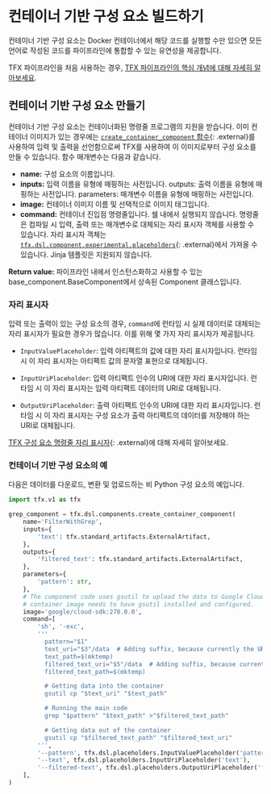 # 컨테이너 기반 구성 요소 빌드하기

컨테이너 기반 구성 요소는 Docker 컨테이너에서 해당 코드를 실행할 수만 있으면 모든 언어로 작성된 코드를 파이프라인에 통합할 수 있는 유연성을 제공합니다.

TFX 파이프라인을 처음 사용하는 경우, [TFX 파이프라인의 핵심 개념에 대해 자세히 알아보세요](understanding_tfx_pipelines).

## 컨테이너 기반 구성 요소 만들기

컨테이너 기반 구성 요소는 컨테이너화된 명령줄 프로그램의 지원을 받습니다. 이미 컨테이너 이미지가 있는 경우에는 [`create_container_component` 함수](https://github.com/tensorflow/tfx/blob/master/tfx/dsl/component/experimental/container_component.py){: .external}를 사용하여 입력 및 출력을 선언함으로써 TFX를 사용하여 이 이미지로부터 구성 요소를 만들 수 있습니다. 함수 매개변수는 다음과 같습니다.

- **name:** 구성 요소의 이름입니다.
- **inputs:** 입력 이름을 유형에 매핑하는 사전입니다. outputs: 출력 이름을 유형에 매핑하는 사전입니다. parameters: 매개변수 이름을 유형에 매핑하는 사전입니다.
- **image:** 컨테이너 이미지 이름 및 선택적으로 이미지 태그입니다.
- **command:** 컨테이너 진입점 명령줄입니다. 쉘 내에서 실행되지 않습니다. 명령줄은 컴파일 시 입력, 출력 또는 매개변수로 대체되는 자리 표시자 객체를 사용할 수 있습니다. 자리 표시자 객체는 [`tfx.dsl.component.experimental.placeholders`](https://github.com/tensorflow/tfx/blob/master/tfx/dsl/component/experimental/placeholders.py){: .external}에서 가져올 수 있습니다. Jinja 템플릿은 지원되지 않습니다.

**Return value:** 파이프라인 내에서 인스턴스화하고 사용할 수 있는 base_component.BaseComponent에서 상속된 Component 클래스입니다.

### 자리 표시자

입력 또는 출력이 있는 구성 요소의 경우, `command`에 런타임 시 실제 데이터로 대체되는 자리 표시자가 필요한 경우가 많습니다. 이를 위해 몇 가지 자리 표시자가 제공됩니다.

- `InputValuePlaceholder`: 입력 아티팩트의 값에 대한 자리 표시자입니다. 런타임 시 이 자리 표시자는 아티팩트 값의 문자열 표현으로 대체됩니다.

- `InputUriPlaceholder`: 입력 아티팩트 인수의 URI에 대한 자리 표시자입니다. 런타임 시 이 자리 표시자는 입력 아티팩트 데이터의 URI로 대체됩니다.

- `OutputUriPlaceholder`: 출력 아티팩트 인수의 URI에 대한 자리 표시자입니다. 런타임 시 이 자리 표시자는 구성 요소가 출력 아티팩트의 데이터를 저장해야 하는 URI로 대체됩니다.

[TFX 구성 요소 명령줄 자리 표시자](https://github.com/tensorflow/tfx/blob/master/tfx/dsl/component/experimental/placeholders.py){: .external}에 대해 자세히 알아보세요.

### 컨테이너 기반 구성 요소의 예

다음은 데이터를 다운로드, 변환 및 업로드하는 비 Python 구성 요소의 예입니다.

```python
import tfx.v1 as tfx

grep_component = tfx.dsl.components.create_container_component(
    name='FilterWithGrep',
    inputs={
        'text': tfx.standard_artifacts.ExternalArtifact,
    },
    outputs={
        'filtered_text': tfx.standard_artifacts.ExternalArtifact,
    },
    parameters={
        'pattern': str,
    },
    # The component code uses gsutil to upload the data to Google Cloud Storage, so the
    # container image needs to have gsutil installed and configured.
    image='google/cloud-sdk:278.0.0',
    command=[
        'sh', '-exc',
        '''
          pattern="$1"
          text_uri="$3"/data  # Adding suffix, because currently the URI are "directories". This will be fixed soon.
          text_path=$(mktemp)
          filtered_text_uri="$5"/data  # Adding suffix, because currently the URI are "directories". This will be fixed soon.
          filtered_text_path=$(mktemp)

          # Getting data into the container
          gsutil cp "$text_uri" "$text_path"

          # Running the main code
          grep "$pattern" "$text_path" >"$filtered_text_path"

          # Getting data out of the container
          gsutil cp "$filtered_text_path" "$filtered_text_uri"
        ''',
        '--pattern', tfx.dsl.placeholders.InputValuePlaceholder('pattern'),
        '--text', tfx.dsl.placeholders.InputUriPlaceholder('text'),
        '--filtered-text', tfx.dsl.placeholders.OutputUriPlaceholder('filtered_text'),
    ],
)
```
